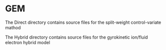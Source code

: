 # GEM
The Direct directory contains source files for the split-weight control-variate mathod

The Hybrid directory contains source files for the gyrokinetic ion/fluid electron hybrid model

